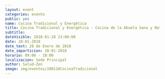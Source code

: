 ```yaml
---
layout: event
categories: evento
public: yes
name: Cocina Tradicional y Energética
title: Cocina Tradicional y Energética - Cocina de la Abuela Sana y Natural
subtitle:
dateVisible: 2018-01-28 23:00:00
date: 28-01-2018
date_text: 28 de Enero de 2018
date_imparticion: 28-01-2018
horario: 09:00 - 18:00
localizacion: Sede Principal
author: Salud-Zen
image: img/eventos/280118CocinaTradicional
---
```

